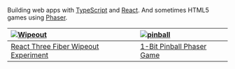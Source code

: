 Building web apps with [TypeScript](https://www.typescriptlang.org/) and [React](https://react.dev/). And sometimes HTML5 games using [Phaser](https://phaser.io/).


| [![Wipeout](https://github.com/sebsowter/sebsowter/assets/7384630/a5c075e9-68df-41e4-89c8-e791a7ed0271)](https://sebsowter.github.io/wipeout/) | [![pinball](https://github.com/sebsowter/sebsowter/assets/7384630/59c4c820-d61c-4190-8c3b-00627349f223)](https://sebsowter.github.io/wipeout/) |
| :- | :- |
| [React Three Fiber Wipeout Experiment](https://sebsowter.github.io/wipeout/) | [1-Bit Pinball Phaser Game](https://calabi.itch.io/1-bit-pinball) |
